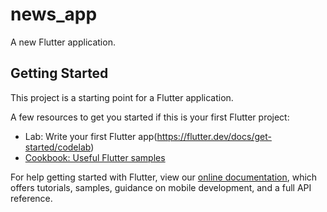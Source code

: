 # news_app

A new Flutter application.

## Getting Started

This project is a starting point for a Flutter application.

A few resources to get you started if this is your first Flutter project:

- Lab: Write your first Flutter app(https://flutter.dev/docs/get-started/codelab)
- [Cookbook: Useful Flutter samples](https://flutter.dev/docs/cookbook)

For help getting started with Flutter, view our
[online documentation](https://flutter.dev/docs), which offers tutorials,
samples, guidance on mobile development, and a full API reference.
